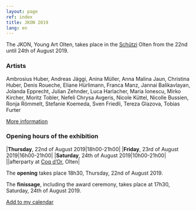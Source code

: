 ```yaml
---
layout: page
ref: index
title: JKON 2019
lang: en
---
```


The JKON, Young Art Olten, takes place in the [Schützi](https://schuetzi.ch/) Olten from the 22nd until 24th of August 2019.

### Artists

Ambrosius Huber, Andreas Jäggi, Anina Müller, Anna Malina Jaun, Christina Huber, Denis Roueche, Eliane Hürlimann, Franca Manz, Jannai Balikavlayan, Jolanda Epprecht, Julian Zehnder, Luca Harlacher, Maria Ionescu, Mirko Kircher, Moritz Tobler, Nefeli Chrysa Avgeris, Nicole Küttel, Nicolle Bussien, Ronja Römmelt, Stefanie Koemeda, Sven Friedli, Tereza Glazova, Tobias Furter

[More information](artists.en.html)

### Opening hours of the exhibition

|__Thursday__, 22nd of August 2019|18h00-21h00|
|__Friday__, 23rd of August 2019|16h00-21h00|
|__Saturday__, 24th of August 2019|10h00-21h00|
||afterparty at [Coq d’Or](http://coq-d-or.ch/), Olten|

The __opening__ takes place 18h30, Thursday, 22nd of August 2019. 

The __finissage__, including the award ceremony, takes place at 17h30, Saturday, 24th of August 2019. 

[Add to my calendar](ical-script/jkon2019.ics)
